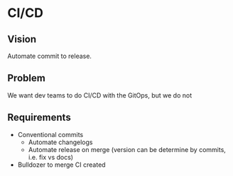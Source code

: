 # CI/CD

## Vision

Automate commit to release.

## Problem

We want dev teams to do CI/CD with the GitOps, but we do not 

## Requirements

- Conventional commits
    - Automate changelogs
    - Automate release on merge (version can be determine by commits, i.e. fix vs docs) 
- Bulldozer to merge CI created 
<!--stackedit_data:
eyJoaXN0b3J5IjpbMTM5ODgyMTE3NF19
-->